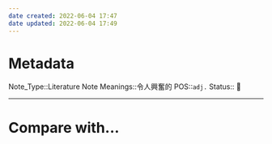 ```yaml
---
date created: 2022-06-04 17:47
date updated: 2022-06-04 17:49
---
```


# Metadata

Note_Type::Literature Note
Meanings::令人興奮的
POS::`adj.`
Status:: 👶

---

# Compare with...
